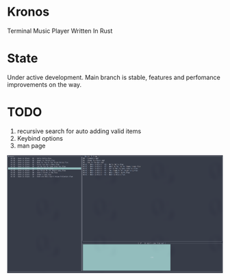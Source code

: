 # Kronos
Terminal Music Player Written In Rust

# State
Under active development. Main branch is stable, features and perfomance improvements on the way.

# TODO
1. recursive search for auto adding valid items
2. Keybind options
3. man page

![Alt text](Kronos.png?raw=true "Title")

